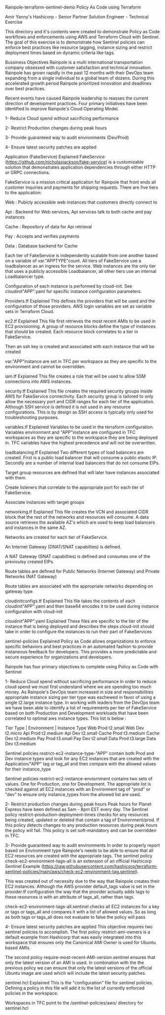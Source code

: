 Rainpole-terraform-sentinel-demo
Policy As Code using Terraform

Amir Yanny's Hashicorp - Senior Partner Solution Engineer - Technical Exercise

This directory and it's contents were created to demonstrate Policy as Code workflows and enforcements using AWS and Terraform Cloud with Sentinel. The goal of this exercise is to demonstrate how Sentinel policies can enforce best practices like resource tagging, instance sizing and restrict deployment times based on dynamic criteria like tags.

Bussiness Objectives
Rainpole is a multi international transportation company obsessed with customer satisfaction and technical innovation. Rainpole has grown rapidly in the past 12 months with their DevOps team expanding from a single individual to a global team of dozens. During this accelerated growth period Rainpole prioritized innovation and deadlines over best practices.

Recent events have caused Rainpole leadership to reasses the current direction of development practices. Four primary initiatives have been identified to improve Rainpole's Cloud Operating Model.

1- Reduce Cloud spend without sacrificing performance

2- Restrict Production changes during peak hours

3- Provide guaranteed way to audit environments (Dev/Prod)

4- Ensure latest security patches are applied

Application (FakeService) Explained
FakeService (https://github.com/nicholasjackson/fake-service) is a customizable solution that demonstrates application dependencies through either HTTP or GRPC connections.

FakeService is a mission critical application for Rainpole that front ends all customer inquiries and payments for shipping requests. There are five tiers to the application:

Web : Pubicly accessible web instances that customers directly connect to

Api : Backend for Web services, Api services talk to both cache and pay instances

Cache : Repository of data for Api retrieval

Pay : Accepts and verifies payments

Data : Database backend for Cache

Each tier of FakeService is independently scalable from one another based on a variable of var."APPTYPE"count. All tiers of FakeService use a loadbalancer as an ingress for the service. Web instances are the only tier that uses a publicly accessible Loadbalancer, all other tiers use an internal Loadbalancer type.

Configuration of each instance is performed by cloud-init. See cloudinit"APP".yaml for specific instance configuration parameters.

Providers.tf Explained
This defines the providers that will be used and the configuration of those providers. AWS login variables are set as variable sets in Terraform Cloud.

ec2.tf Explained
This file first retrieves the most recent AMIs to be used in EC2 provisioning. A group of resource blocks define the type of instances that should be created. Each resource block correlates to a tier in FakeService.

Then an ssh key is created and associated with each instance that will be created

var."APP"instance are set in TFC per workspace as they are specific to the environment and cannot be overridden.

iam.tf Explained
This file creates a role that will be used to allow SSM connections into AWS instances.

security.tf Explained
This file creates the required security groups inside AWS for FakeService connectivity. Each security group is tailored to only allow the necessary port and CIDR ranges for each tier of the application. Although SSH service is defined it is not used in any resource configurations. This is by design as SSH access is typically only used for troubleshooting purposes.

variables.tf Explained
Variables to be used in the terraform configuration. Variables environment and "APP"instance are configured in TFC workspaces as they are specific to the workspace they are being deployed in. TFC variables have the highest precedence and will not be overwritten.

loadbalancing.tf Explained
Two different types of load balancers are created. First is a public load balancer that will consume a public elastic IP. Secondly are a number of internal load balancers that do not consume EIPs.

Target group resources are defined that will later have instances associated with them.

Create listeners that correlate to the appropriate port for each tier of FakeService.

Associate instances with target groups

networking.tf Explained
This file creates the VCN and associated CIDR block that the rest of the networks and resources will consume. A data source retrieves the available AZ's which are used to keep load balancers and instances in the same AZ.

Networks are created for each tier of FakeService.

An Internet Gateway (DNAT/SNAT capabilties) is defined.

A NAT Gateway (SNAT capabilties) is defined and consumes one of the previoulsy created EIPs.

Route tables are defined for Public Networks (Internet Gateway) and Private Networks (NAT Gateway)

Route tables are associated with the appropriate networks depending on gateway type

cloudinitconfigs.tf Explained
This file takes the contents of each cloudinit"APP".yaml and then base64 encodes it to be used during instance configuration with cloud-init

cloudinit"APP".yaml Explained
These files are specific to the tier of the instance that is being deployed and describes the steps cloud-init should take in order to configure the instances to run their part of FakeServices

sentinel-policies Explained
Policy as Code allows organizations to enforce specific behaviors and best practices in an automated fashion to provide instaneous feedback for developers. This provides a more predictable and secure experience for organizations and developers.

Rainpole has four primary objectives to complete using Policy as Code with Sentinel

1- Reduce Cloud spend without sacrificing performance
In order to reduce cloud spend we must first understand where we are spending too much money. As Rainpole's DevOps team increased in size and responsibilities appropriate instance sizing per tier type was eschewed in favor of using a single t2.large instance type. In working with leaders from the DevOps team we have been able to identify a list of requirements per tier of FakeService based on both Production and Development workloads that have been correlated to optimal aws instance types. This list is below :

Tier Type | Environment | Instance Type Web Prod t2.small Web Dev t2.micro Api Prod t2.medium Api Dev t2.small Cache Prod t3.medium Cache Dev t2.medium Pay Prod t3.small Pay Dev t2.small Data Prod t3.large Data Dev t3.medium

Sentinel policies restrict-ec2-instance-type-"APP" contain both Prod and Dev instance types and look for any EC2 instances that are created with the Application/"APP" tag or tag_all and then compare with the allowed values for their instance_type

Sentinel policies restrict-ec2-instance-enviornment contains two sets of values. One for Production, one for Development. The appropriate list is checked against all EC2 instances with an Environment tag of "prod" or "dev" to ensure only instance_types from the allowed list are used.

2- Restrict production changes during peak hours
Peak hours for Planet Express have been defined as 5am - 8pm EST every day. The Sentinel policy restrict-production-deployment-times checks for any resources being created, updated or deleted that contain a tag of Environment/prod. If this policy detects changes to any production resources during peak hours the policy will fail. This policy is set soft-mandatory and can be overridden in TFC.

3- Provide guaranteed way to audit environments
In order to properly report based on Environment type Rainpole's needs to be able to ensure that all EC2 resources are created with the appropriate tags. The sentinel policy check-ec2-environment-tags-all is an extension of an official Hashicorp Sentinel Example (https://raw.githubusercontent.com/hashicorp/terraform-sentinel-policies/main/aws/check-ec2-environment-tag.sentinel).

This was created out of necessity due to the way that Rainpole creates their EC2 instances. Although the AWS provider default_tags value is set in the provider.tf configuration the way that the provider actually adds tags to these resources is with an attribute of tags_all, rather than tags.

check-ec2-environment-tags-all.sentinel checks all EC2 instances for a key or tags or tags_all and compares it with a list of allowed values. So as long as both tags or tags_all does not evaluate to false the policy will pass

4- Ensure latest security patches are applied
This objective requires two sentinel policies to accomplish. The first policy restrict-ami-owners is a default example from Hashicorp that was easily integrated into this workspace that ensures only the Canonical AMI Owner is used for Ubuntu based AMIs.

The second policy require-most-recent-AMI-version.sentinel ensures that only the latest version of an AMI is used. In combination with the the previous policy we can ensure that only the latest versions of the official Ubuntu image are used which will include the latest security patches.

sentinel.hcl Explained
This is the "configuration" file for sentinel policies. Defining a policy in this file will add it to the list of currently enforced policies in the workspace.

Workspaces in TFC point to the /sentinel-policies/aws/ directory for sentinel.hcl
